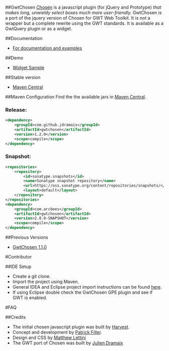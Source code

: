 ##GwtChosen 
[Chosen](https://github.com/harvesthq/chosen) is a javascript plugin (for jQuery and Prototype) _that makes long, unwieldy select boxes much more user-friendly._ GwtChosen is a port of the jquery version of Chosen for GWT Web Toolkit. It is not a wrapper but a complete rewrite using the GWT standards. It is available as a GwtQuery plugin or as a widget.

##Documentation
* [For documentation and examples](http://arcbees.github.com/gwtchosen/)

##Demo
* [Widget Sample](http://arcbees.github.com/gwtchosen/widgetsample/index.html)

##Stable version
* [Maven Central](http://search.maven.org/#search%7Cga%7C1%7Ccom.github.jdramaix)

##Maven Configuration
Find the the available jars in [Maven Central](http://search.maven.org/#search%7Cga%7C1%7Ccom.github.jdramaix).

### Release:
```xml
<dependency>
    <groupId>com.github.jdramaix</groupId>
    <artifactId>gwtchosen</artifactId>
    <version>1.2.0</version>
    <scope>compile</scope>
</dependency>
```

### Snapshot:
```xml
<repositories>
    <repository>
        <id>sonatype.snapshots</id>
        <name>Sonatype snapshot repository</name>
        <url>https://oss.sonatype.org/content/repositories/snapshots/</url>
        <layout>default</layout>
    </repository>
</repositories>
<dependency>
    <groupId>com.arcbees</groupId>
    <artifactId>gwtchosen</artifactId>
    <version>2.0.0-SNAPSHOT</version>
    <scope>compile</scope>
</dependency>
```

##Previous Versions
* [GwtChosen 1.1.0](http://code.google.com/p/gwtquery-plugins/downloads/detail?name=gwtchosen-1.1.0.jar)

#Contributor

##IDE Setup
* Create a git clone.
* Import the project using Maven.
* General IDEA and Eclipse project import instructions can be found [here](http://c.gwt-examples.com/home/maven/ide-import).
* If using Eclipse double check the GwtChosen GPE plugin and see if GWT is enabled.

#FAQ

##Credits
* The initial chosen javascript plugin was built by [Harvest](http://www.getharvest.com/). 
* Concept and development by [Patrick Filler](http://patrickfiller.com/). 
* Design and CSS by [Matthew Lettini](http://matthewlettini.com/)
* The GWT port of Chosen was built by [Julien Dramaix](https://plus.google.com/u/0/103916508880440628637)
